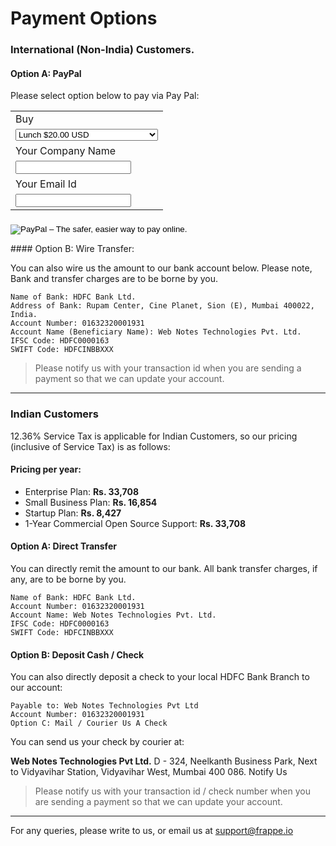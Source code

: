 # Payment Options

### International (Non-India) Customers.

#### Option A: PayPal

Please select option below to pay via Pay Pal:

<div class="row">
	<div class="col-md-8">
		<div class="well">
		<form action="https://www.paypal.com/cgi-bin/webscr" method="post" target="_top">
		<input type="hidden" name="cmd" value="_s-xclick">
		<input type="hidden" name="hosted_button_id" value="YARFMURRA875S">
		<table>
		<tr><td><input type="hidden" name="on0" value="Buy">Buy</td></tr><tr><td><select name="os0" class="form-control">
			<option value="Lunch">Lunch $20.00 USD</option>
			<option value="Adwords">Adwords $50.00 USD</option>
			<option value="Startup Plan">Startup Plan $149.00 USD</option>
			<option value="Small Business Plan">Small Business Plan $299.00 USD</option>
			<option value="Enterprise Plan">Enterprise Plan $599.00 USD</option>
			<option value="Commerical Support">Commerical Support $599.00 USD</option>
			<option value="Sponsorship">Sponsorship $5,000.00 USD</option>
		</select> </td></tr>
		<tr><td><input type="hidden" name="on1" value="Your Company Name">Your Company Name</td></tr><tr><td><input type="text" name="os1" maxlength="200" class="form-control"></td></tr>
		<tr><td><input type="hidden" name="on2" value="Your Email Id">Your Email Id</td></tr><tr><td><input type="text" name="os2" maxlength="200" class="form-control"></td></tr>
		</table>
		<input type="hidden" name="currency_code" value="USD">
		<input type="image" src="https://www.paypalobjects.com/en_GB/i/btn/btn_buynowCC_LG.gif" border="0" name="submit" alt="PayPal – The safer, easier way to pay online." style="margin-top: 7px;">
		<img alt="" border="0" src="https://www.paypalobjects.com/en_GB/i/scr/pixel.gif" width="1" height="1">
		</form>
	</div>
	</div>
</div>
#### Option B: Wire Transfer:

You can also wire us the amount to our bank account below. Please note, Bank and transfer charges are to be borne by you.

    Name of Bank: HDFC Bank Ltd.
    Address of Bank: Rupam Center, Cine Planet, Sion (E), Mumbai 400022, India.
    Account Number: 01632320001931
    Account Name (Beneficiary Name): Web Notes Technologies Pvt. Ltd.
    IFSC Code: HDFC0000163
    SWIFT Code: HDFCINBBXXX

> Please notify us with your transaction id when you are sending a payment so that we can update your account.

---

### Indian Customers

12.36% Service Tax is applicable for Indian Customers, so our pricing (inclusive of Service Tax) is as follows:

#### Pricing per year:

- Enterprise Plan: **Rs. 33,708**
- Small Business Plan: **Rs. 16,854**
- Startup Plan: **Rs. 8,427**
- 1-Year Commercial Open Source Support: **Rs. 33,708**

#### Option A: Direct Transfer

You can directly remit the amount to our bank. All bank transfer charges, if any, are to be borne by you.

    Name of Bank: HDFC Bank Ltd.
    Account Number: 01632320001931
    Account Name: Web Notes Technologies Pvt. Ltd.
    IFSC Code: HDFC0000163
    SWIFT Code: HDFCINBBXXX

#### Option B: Deposit Cash / Check

You can also directly deposit a check to your local HDFC Bank Branch to our account:

    Payable to: Web Notes Technologies Pvt Ltd
    Account Number: 01632320001931
    Option C: Mail / Courier Us A Check

You can send us your check by courier at:

**Web Notes Technologies Pvt Ltd.**
D - 324, Neelkanth Business Park,
Next to Vidyavihar Station,
Vidyavihar West,
Mumbai 400 086.
Notify Us

> Please notify us with your transaction id / check number when you are sending a payment so that we can update your account.

---

For any queries, please write to us, or email us at support@frappe.io


<script>
frappe.ready(function() {
	if(window.location.hash) {
		var val = decodeURIComponent(window.location.hash.substr(1));
		$('option[value="'+val+'"]').parent().val(val);
	}
});
</script>
